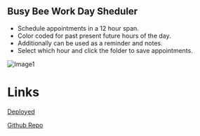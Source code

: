 ## Busy Bee Work Day Sheduler

* Schedule appointments in a 12 hour span.
* Color coded for past present future hours of the day.
* Additionally can be used as a reminder and notes. 
* Select which hour and click the folder to save appointments.

![Image1](./images/workday.gif)



# Links
<a href="https://joeyblue27.github.io/Busy-Bee-Work-Day-Scheduler"
target="_blank">Deployed</a>

<a href="https://github.com/joeyblue27/Busy-Bee-Work-Day-Scheduler"
target="_blank">Github Repo</a>
